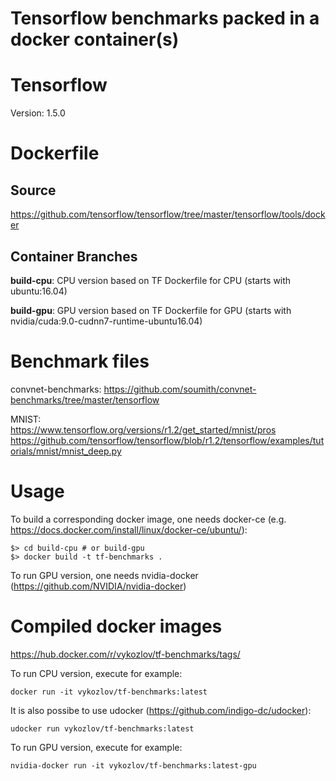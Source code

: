 Tensorflow benchmarks packed in a docker container(s)
====

# Tensorflow
Version: 1.5.0

# Dockerfile
## Source
https://github.com/tensorflow/tensorflow/tree/master/tensorflow/tools/docker

## Container Branches
**build-cpu**: CPU version based on TF Dockerfile for CPU (starts with ubuntu:16.04)

**build-gpu**: GPU version based on TF Dockerfile for GPU (starts with nvidia/cuda:9.0-cudnn7-runtime-ubuntu16.04)

# Benchmark files
convnet-benchmarks: https://github.com/soumith/convnet-benchmarks/tree/master/tensorflow

MNIST: <br>
https://www.tensorflow.org/versions/r1.2/get_started/mnist/pros<br>
https://github.com/tensorflow/tensorflow/blob/r1.2/tensorflow/examples/tutorials/mnist/mnist_deep.py

# Usage
To build a corresponding docker image, one needs docker-ce (e.g. https://docs.docker.com/install/linux/docker-ce/ubuntu/):
```
$> cd build-cpu # or build-gpu
$> docker build -t tf-benchmarks .
```

To run GPU version, one needs nvidia-docker (https://github.com/NVIDIA/nvidia-docker)

# Compiled docker images
https://hub.docker.com/r/vykozlov/tf-benchmarks/tags/

To run CPU version, execute for example:
```
docker run -it vykozlov/tf-benchmarks:latest
```
It is also possibe to use udocker (https://github.com/indigo-dc/udocker):
```
udocker run vykozlov/tf-benchmarks:latest
```

To run GPU version, execute for example:
```
nvidia-docker run -it vykozlov/tf-benchmarks:latest-gpu
```
